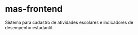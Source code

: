 # mas-frontend
Sistema para cadastro de atividades escolares e indicadores de desempenho estudantil.

